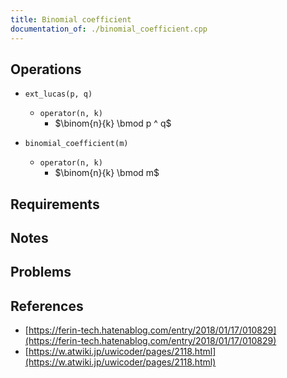 ```yaml
---
title: Binomial coefficient
documentation_of: ./binomial_coefficient.cpp
---
```


## Operations

- `ext_lucas(p, q)`
  - `operator(n, k)`
    - $\binom{n}{k} \bmod p ^ q$

- `binomial_coefficient(m)`
  - `operator(n, k)`
    - $\binom{n}{k} \bmod m$

## Requirements

## Notes

## Problems

## References

- [https://ferin-tech.hatenablog.com/entry/2018/01/17/010829](https://ferin-tech.hatenablog.com/entry/2018/01/17/010829)
- [https://w.atwiki.jp/uwicoder/pages/2118.html](https://w.atwiki.jp/uwicoder/pages/2118.html)
